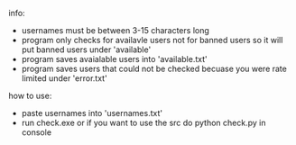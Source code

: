info:

- usernames must be between 3-15 characters long
- program only checks for availavle users not for banned users so it will put banned users under 'available'
- program saves avaialable users into 'available.txt'
- program saves users that could not be checked becuase you were rate limited under 'error.txt'

how to use:

- paste usernames into 'usernames.txt'
- run check.exe or if you want to use the src do python check.py in console
